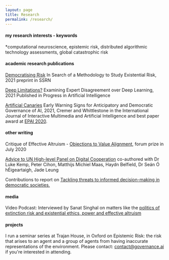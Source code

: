 ```yaml
---
layout: page
title: Research
permalink: /research/
---
```


#### my research interests - keywords

*computational neuroscience, epistemic risk, distributed algorithmic technology assessments, global catastrophic risk



#### academic research publications

[Democratising Risk](https://papers.ssrn.com/sol3/papers.cfm?abstract_id=3995225) In Search of a Methodology to Study Existential Risk, 2021 preprint in SSRN

[Deep Limitations?](https://link.springer.com/article/10.1007/s13748-021-00239-1) Examining Expert Disagreement over Deep Learning, 2021 Published in Progress in Artificial Intelligence

[Artificial Canaries](https://www.ijimai.org/journal/sites/default/files/2021-02/ijimai_6_5_10.pdf) Early Warning Signs for Anticipatory and Democratic Governance of AI, 2021, Cremer and Whittlestone in the International Journal of Interactive Multimedia and Artificial Intelligence and best paper award at [EPAI 2020](https://dmip.webs.upv.es/EPAI2020/).



#### other writing 

Critique of Effective Altruism - [Objections to Value Alignment](https://forum.effectivealtruism.org/posts/DxfpGi9hwvwLCf5iQ/objections-to-value-alignment-between-effective-altruists), forum prize in July 2020

[Advice to UN High-level Panel on Digital Cooperation](https://www.cser.ac.uk/news/advice-un-high-level-panel-digital-cooperation/) co-authored with Dr Luke Kemp, Peter Cihon, Matthijs Michiel Maas, Haydn Belfield, Dr Seán Ó hÉigeartaigh, Jade Leung 

Contributions to report on [Tackling threats to informed decision-making in democratic societies.](https://www.turing.ac.uk/research/publications/tackling-threats-informed-decision-making-democratic-societies)


#### media

Video Podcast: Interviewed by Sanat Singhal on matters like the [politics of extinction risk and existential ethics, power and effective altruism](https://www.youtube.com/watch?v=vL1LmW_FJkI&t=1313s)

#### projects

I run a seminar series at Trajan House, in Oxford on Epistemic Risk: the risk that arises to an agent and a group of agents from having inaccurate representations of the environment. Please contact: contact@governance.ai if you're interested in attending. 
